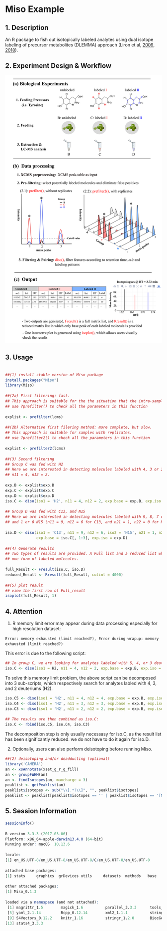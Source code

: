 # Miso Example


## 1. Description

An R package to fish out isotopically labeled analytes using dual isotope labeling of precursor metabolites (DLEMMA) approach (Liron et al, [2009](https://pubs.acs.org/doi/10.1021/ac901495a), [2018](https://pubs.acs.org/doi/10.1021/acs.analchem.8b01644)).

## 2. Experiment Design & Workflow

<img src="data/workflow.tif" width="800">

## 3. Usage

```r

##(1) install stable version of Miso package
install.packages("Miso")
library(Miso)

##(2a) First filtering: fast. 
## This approach is suitable for the the situation that the intra-sample variation is large and/or there are no replicates.
## use ?prefilter() to check all the parameters in this function

explist <- prefilter(lcms)

##(2b) Alternative first filering method: more complete, but slow. 
## This approach is suitable for samples with replicates. 
## use ?prefilter2() to check all the parameters in this function

explist <- prefilter2(lcms)

##(3) Second filtering
## Group C was fed with H2
## Here we are interested in detecting molecules labeled with 4, 3 or 2 H2 (deuterium). 
## n11 = 4, n12 = 2.

exp.B <- explist$exp.B
exp.C <- explist$exp.C
exp.D <- explist$exp.D
iso.C <- diso(iso1 = 'H2', n11 = 4, n12 = 2, exp.base = exp.B, exp.iso = exp.C)

## Group D was fed with C13, and N15
## Here we are interested in detecting molecules labeled with 9, 8, 7 or 6 C13, 
## and 1 or 0 N15 (n11 = 9, n12 = 6 for C13, and n21 = 1, n22 = 0 for N15)

iso.D <- diso(iso1 = 'C13', n11 = 9, n12 = 6, iso2 = 'N15', n21 = 1, n22 = 0,
              exp.base = iso.C[, 1:3], exp.iso = exp.D)

##(4) Generate results
## Two types of results are provided. A Full list and a reduced list which contains only 
## one form of labeled molecules.

full_Result <- Fresult(iso.C, iso.D)
reduced_Result <- Rresult(full_Result, cutint = 4000)

##(5) plot result
## view the first row of Full_result
isoplot(full_Result, 1)
```

## 4. Attention    

1. R memory limit error may appear during data processing especially for high resolution dataset:   

`Error: memory exhausted (limit reached?), Error during wrapup: memory exhausted (limit reached?)` 

This error is due to the following script:

```r
## In group C, we are looking for analytes labeled with 5, 4, or 3 deuteriums (H2).
iso.C <- diso(iso1 = H2, n11 = 4, n12 = 2, exp.base = exp.B, exp.iso = exp.C)
```

To solve this memory limit problem, the above script can be decomposed into 3 sub-scripts, which respectively search for analytes labled with 4, 3, and 2 deuteriums (H2).

```r
iso.C5 <- diso(iso1 = 'H2', n11 = 4, n12 = 4, exp.base = exp.B, exp.iso = exp.C)
iso.C4 <- diso(iso1 = 'H2', n11 = 3, n12 = 3, exp.base = exp.B, exp.iso = exp.C)
iso.C3 <- diso(iso1 = 'H2', n11 = 2, n12 = 2, exp.base = exp.B, exp.iso = exp.C)

## The results are then combined as iso.C:
iso.C <- rbind(iso.C5, iso.C4, iso.C3)
```

The decomposition step is only usually necessasy for iso.C, as the result list has been significantly reduced. we do not have to do it again for iso.D.

2. Optionally, users can also perform deisotoping before running Miso.

```r
##(2) deisotoping and/or deadducting (optional)
library('CAMERA')
an <- xsAnnotate(xset_g_r_g_fill)
an <- groupFWHM(an)
an <- findIsotopes(an, maxcharge = 3)
peaklist <- getPeaklist(an)
peaklist$isotopes <- sub("\\[.*?\\]", "", peaklist$isotopes)
peaklist <- peaklist[peaklist$isotopes == '' | peaklist$isotopes == '[M]+', ]
```

## 5. Session Information

```r
sessionInfo()

R version 3.3.3 (2017-03-06)
Platform: x86_64-apple-darwin13.4.0 (64-bit)
Running under: macOS  10.13.6

locale:
[1] en_US.UTF-8/en_US.UTF-8/en_US.UTF-8/C/en_US.UTF-8/en_US.UTF-8

attached base packages:
[1] stats     graphics  grDevices utils     datasets  methods   base     

other attached packages:
[1] Miso_0.1.3

loaded via a namespace (and not attached):
 [1] magrittr_1.5        magick_1.6          parallel_3.3.3      tools_3.3.3        
 [5] yaml_2.1.14         Rcpp_0.12.14        xml2_1.1.1          stringi_1.1.5      
 [9] S4Vectors_0.12.2    knitr_1.16          stringr_1.2.0       BiocGenerics_0.20.0
[13] stats4_3.3.3   
```
